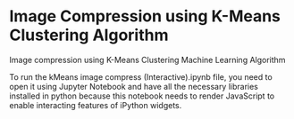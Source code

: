 # Image Compression using K-Means Clustering Algorithm
Image compression using K-Means Clustering Machine Learning Algorithm

To run the kMeans image compress (Interactive).ipynb file, you need to open it using Jupyter Notebook and have all the necessary libraries installed in python because this notebook needs to render JavaScript to enable interacting features of iPython widgets.
